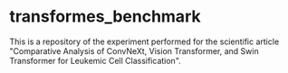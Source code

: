 # transformes_benchmark
This is a repository of the experiment performed for the scientific article "Comparative Analysis of ConvNeXt, Vision Transformer, and Swin Transformer for Leukemic Cell Classification".
